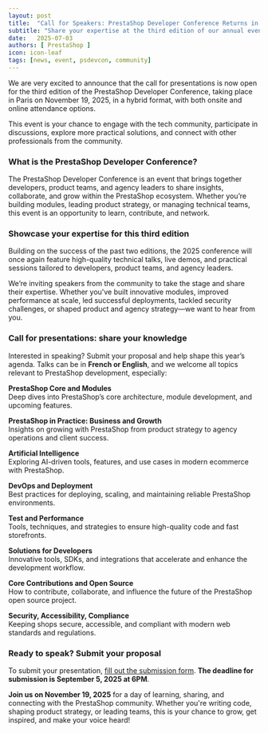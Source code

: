 ```yaml
---
layout: post
title:  "Call for Speakers: PrestaShop Developer Conference Returns in November 2025"
subtitle: "Share your expertise at the third edition of our annual event"
date:   2025-07-03
authors: [ PrestaShop ]
icon: icon-leaf
tags: [news, event, psdevcon, community]
---
```

We are very excited to announce that the call for presentations is now open for the third edition of the PrestaShop Developer Conference, taking place in Paris on November 19, 2025, in a hybrid format, with both onsite and online attendance options.

This event is your chance to engage with the tech community, participate in discussions, explore more practical solutions, and connect with other professionals from the community.

### What is the PrestaShop Developer Conference?

The PrestaShop Developer Conference is an event that brings together developers, product teams, and agency leaders to share insights, collaborate, and grow within the PrestaShop ecosystem. Whether you’re building modules, leading product strategy, or managing technical teams, this event is an opportunity to learn, contribute, and network.

### Showcase your expertise for this third edition

Building on the success of the past two editions, the 2025 conference will once again feature high-quality technical talks, live demos, and practical sessions tailored to developers, product teams, and agency leaders.

We’re inviting speakers from the community to take the stage and share their expertise. Whether you've built innovative modules, improved performance at scale, led successful deployments, tackled security challenges, or shaped product and agency strategy—we want to hear from you.

### Call for presentations: share your knowledge

Interested in speaking? Submit your proposal and help shape this year’s agenda. Talks can be in **French or English**, and we welcome all topics relevant to PrestaShop development, especially:

**PrestaShop Core and Modules**  
Deep dives into PrestaShop’s core architecture, module development, and upcoming features.

**PrestaShop in Practice: Business and Growth**  
Insights on growing with PrestaShop from product strategy to agency operations and client success.

**Artificial Intelligence**  
Exploring AI-driven tools, features, and use cases in modern ecommerce with PrestaShop.

**DevOps and Deployment**  
Best practices for deploying, scaling, and maintaining reliable PrestaShop environments.

**Test and Performance**  
Tools, techniques, and strategies to ensure high-quality code and fast storefronts.

**Solutions for Developers**  
Innovative tools, SDKs, and integrations that accelerate and enhance the development workflow.

**Core Contributions and Open Source**  
How to contribute, collaborate, and influence the future of the PrestaShop open source project.

**Security, Accessibility, Compliance**  
Keeping shops secure, accessible, and compliant with modern web standards and regulations.

### Ready to speak? Submit your proposal
To submit your presentation, [fill out the submission form](https://forms-prestashop.typeform.com/to/gqoXjaLY). **The deadline for submission is September 5, 2025 at 6PM**.

**Join us on November 19, 2025** for a day of learning, sharing, and connecting with the PrestaShop community. Whether you're writing code, shaping product strategy, or leading teams, this is your chance to grow, get inspired, and make your voice heard!
